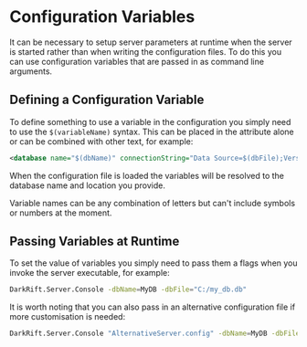 # Configuration Variables
It can be necessary to setup server parameters at runtime when the server is started rather than when writing the configuration files. To do this you can use configuration variables that are passed in as command line arguments.

## Defining a Configuration Variable</title>
To define something to use a variable in the configuration you simply need to use the `$(variableName)` syntax. This can be placed in the attribute alone or can be combined with other text, for example:
```xml
<database name="$(dbName)" connectionString="Data Source=$(dbFile);Version=3;"/>
```
When the configuration file is loaded the variables will be resolved to the database name and location you provide.

Variable names can be any combination of letters but can't include symbols or numbers at the moment.

## Passing Variables at Runtime</title>
To set the value of variables you simply need to pass them a flags when you invoke the server executable, for example:
```bash
DarkRift.Server.Console -dbName=MyDB -dbFile="C:/my_db.db"
```
It is worth noting that you can also pass in an alternative configuration file if more customisation is needed:
```bash
DarkRift.Server.Console "AlternativeServer.config" -dbName=MyDB -dbFile="C:/my_db.db"
```
